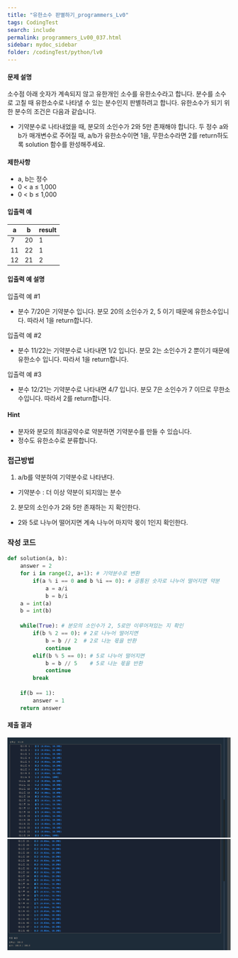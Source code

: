 ```yaml
---
title: "유한소수 판별하기_programmers_Lv0"
tags: CodingTest
search: include
permalink: programmers_Lv00_037.html
sidebar: mydoc_sidebar
folder: /codingTest/python/lv0
---
```



#### 문제 설명 <br>

소수점 아래 숫자가 계속되지 않고 유한개인 소수를 유한소수라고 합니다. 분수를 소수로 고칠 때 유한소수로 나타낼 수 있는 분수인지 판별하려고 합니다. 유한소수가 되기 위한 분수의 조건은 다음과 같습니다.
- 기약분수로 나타내었을 때, 분모의 소인수가 2와 5만 존재해야 합니다.
두 정수 a와 b가 매개변수로 주어질 때, a/b가 유한소수이면 1을, 무한소수라면 2를 return하도록 solution 함수를 완성해주세요.

#### 제한사항 <br>

- a, b는 정수
- 0 < a ≤ 1,000
- 0 < b ≤ 1,000

#### 입출력 예 <br>
  
a|	b|	result
---|---|---
7|	20|	1
11|	22|	1
12|	21|	2

#### 입출력 예 설명 <br>

입출력 예 #1
- 분수 7/20은 기약분수 입니다. 분모 20의 소인수가 2, 5 이기 때문에 유한소수입니다. 따라서 1을 return합니다.

입출력 예 #2
- 분수 11/22는 기약분수로 나타내면 1/2 입니다. 분모 2는 소인수가 2 뿐이기 때문에 유한소수 입니다. 따라서 1을 return합니다.

입출력 예 #3
- 분수 12/21는 기약분수로 나타내면 4/7 입니다. 분모 7은 소인수가 7 이므로 무한소수입니다. 따라서 2를 return합니다.

#### Hint

- 분자와 분모의 최대공약수로 약분하면 기약분수를 만들 수 있습니다.
- 정수도 유한소수로 분류합니다.



### 접근방법 <br>

1. a/b를 약분하여 기약분수로 나타낸다.
 - 기약분수 : 더 이상 약분이 되지않는 분수
2. 분모의 소인수가 2와 5만 존재하는 지 확인한다.
 - 2와 5로 나누어 떨어지면 계속 나누어 마지막 몫이 1인지 확인한다.

### 작성 코드 <br>

```python
def solution(a, b):
    answer = 2
    for i in range(2, a+1): # 기약분수로 변환
        if(a % i == 0 and b %i == 0): # 공통된 숫자로 나누어 떨어지면 약분
            a = a/i
            b = b/i
    a = int(a) 
    b = int(b)
    
    while(True): # 분모의 소인수가 2, 5로만 이루어져있는 지 확인
        if(b % 2 == 0): # 2로 나누어 떨어지면
            b = b // 2  # 2로 나눈 몫을 반환
            continue
        elif(b % 5 == 0): # 5로 나누어 떨어지면
            b = b // 5    # 5로 나눈 몫을 반환
            continue
        break
        
    if(b == 1):
        answer = 1
    return answer
```

#### 제출 결과

![제출 결과](\images\programmers_Lv00_037_0.png)
![제출 결과](\images\programmers_Lv00_037_1.png)



